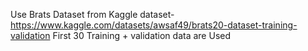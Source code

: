 Use Brats Dataset from Kaggle 
dataset- https://www.kaggle.com/datasets/awsaf49/brats20-dataset-training-validation
First 30 Training + validation data are Used
